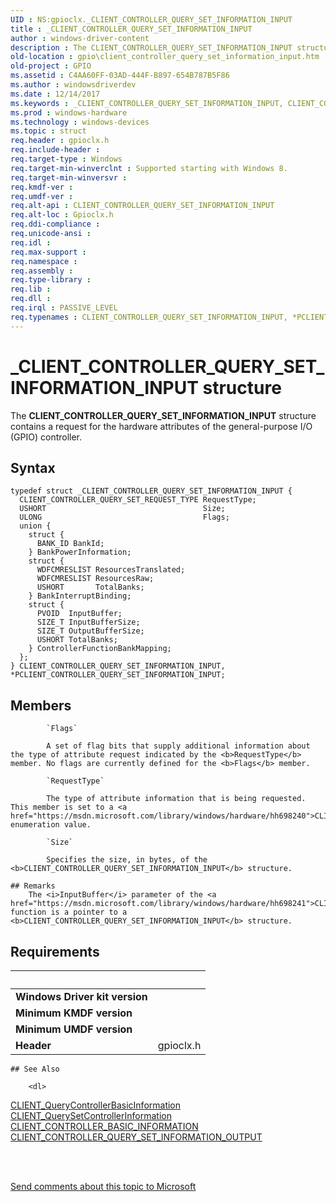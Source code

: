 ```yaml
---
UID : NS:gpioclx._CLIENT_CONTROLLER_QUERY_SET_INFORMATION_INPUT
title : _CLIENT_CONTROLLER_QUERY_SET_INFORMATION_INPUT
author : windows-driver-content
description : The CLIENT_CONTROLLER_QUERY_SET_INFORMATION_INPUT structure contains a request for the hardware attributes of the general-purpose I/O (GPIO) controller.
old-location : gpio\client_controller_query_set_information_input.htm
old-project : GPIO
ms.assetid : C4AA60FF-03AD-444F-B897-654B787B5F86
ms.author : windowsdriverdev
ms.date : 12/14/2017
ms.keywords : _CLIENT_CONTROLLER_QUERY_SET_INFORMATION_INPUT, CLIENT_CONTROLLER_QUERY_SET_INFORMATION_INPUT, *PCLIENT_CONTROLLER_QUERY_SET_INFORMATION_INPUT
ms.prod : windows-hardware
ms.technology : windows-devices
ms.topic : struct
req.header : gpioclx.h
req.include-header : 
req.target-type : Windows
req.target-min-winverclnt : Supported starting with Windows 8.
req.target-min-winversvr : 
req.kmdf-ver : 
req.umdf-ver : 
req.alt-api : CLIENT_CONTROLLER_QUERY_SET_INFORMATION_INPUT
req.alt-loc : Gpioclx.h
req.ddi-compliance : 
req.unicode-ansi : 
req.idl : 
req.max-support : 
req.namespace : 
req.assembly : 
req.type-library : 
req.lib : 
req.dll : 
req.irql : PASSIVE_LEVEL
req.typenames : CLIENT_CONTROLLER_QUERY_SET_INFORMATION_INPUT, *PCLIENT_CONTROLLER_QUERY_SET_INFORMATION_INPUT
---
```


# _CLIENT_CONTROLLER_QUERY_SET_INFORMATION_INPUT structure
The <b>CLIENT_CONTROLLER_QUERY_SET_INFORMATION_INPUT</b> structure contains a request for the hardware attributes of the general-purpose I/O (GPIO) controller.

## Syntax
````
typedef struct _CLIENT_CONTROLLER_QUERY_SET_INFORMATION_INPUT {
  CLIENT_CONTROLLER_QUERY_SET_REQUEST_TYPE RequestType;
  USHORT                                   Size;
  ULONG                                    Flags;
  union {
    struct {
      BANK_ID BankId;
    } BankPowerInformation;
    struct {
      WDFCMRESLIST ResourcesTranslated;
      WDFCMRESLIST ResourcesRaw;
      USHORT       TotalBanks;
    } BankInterruptBinding;
    struct {
      PVOID  InputBuffer;
      SIZE_T InputBufferSize;
      SIZE_T OutputBufferSize;
      USHORT TotalBanks;
    } ControllerFunctionBankMapping;
  };
} CLIENT_CONTROLLER_QUERY_SET_INFORMATION_INPUT, *PCLIENT_CONTROLLER_QUERY_SET_INFORMATION_INPUT;
````

## Members

        
            `Flags`

            A set of flag bits that supply additional information about the type of attribute request indicated by the <b>RequestType</b> member. No flags are currently defined for the <b>Flags</b> member.
        
            `RequestType`

            The type of attribute information that is being requested. This member is set to a <a href="https://msdn.microsoft.com/library/windows/hardware/hh698240">CLIENT_CONTROLLER_QUERY_SET_REQUEST_TYPE</a> enumeration value.
        
            `Size`

            Specifies the size, in bytes, of the <b>CLIENT_CONTROLLER_QUERY_SET_INFORMATION_INPUT</b> structure.

    ## Remarks
        The <i>InputBuffer</i> parameter of the <a href="https://msdn.microsoft.com/library/windows/hardware/hh698241">CLIENT_QuerySetControllerInformation</a> function is a pointer to a <b>CLIENT_CONTROLLER_QUERY_SET_INFORMATION_INPUT</b> structure.

## Requirements
| &nbsp; | &nbsp; |
| ---- |:---- |
| **Windows Driver kit version** |  |
| **Minimum KMDF version** |  |
| **Minimum UMDF version** |  |
| **Header** | gpioclx.h |

    ## See Also

        <dl>
<dt>
<a href="https://msdn.microsoft.com/library/windows/hardware/hh439399">CLIENT_QueryControllerBasicInformation</a>
</dt>
<dt>
<a href="https://msdn.microsoft.com/library/windows/hardware/hh698241">CLIENT_QuerySetControllerInformation</a>
</dt>
<dt>
<a href="https://msdn.microsoft.com/library/windows/hardware/hh439358">CLIENT_CONTROLLER_BASIC_INFORMATION</a>
</dt>
<dt>
<a href="https://msdn.microsoft.com/library/windows/hardware/hh698239">CLIENT_CONTROLLER_QUERY_SET_INFORMATION_OUTPUT</a>
</dt>
</dl>
 

 

<a href="mailto:wsddocfb@microsoft.com?subject=Documentation%20feedback [GPIO\parports]:%20CLIENT_CONTROLLER_QUERY_SET_INFORMATION_INPUT structure%20 RELEASE:%20(12/14/2017)&amp;body=%0A%0APRIVACY STATEMENT%0A%0AWe use your feedback to improve the documentation. We don't use your email address for any other purpose, and we'll remove your email address from our system after the issue that you're reporting is fixed. While we're working to fix this issue, we might send you an email message to ask for more info. Later, we might also send you an email message to let you know that we've addressed your feedback.%0A%0AFor more info about Microsoft's privacy policy, see http://privacy.microsoft.com/en-us/default.aspx." title="Send comments about this topic to Microsoft">Send comments about this topic to Microsoft</a>